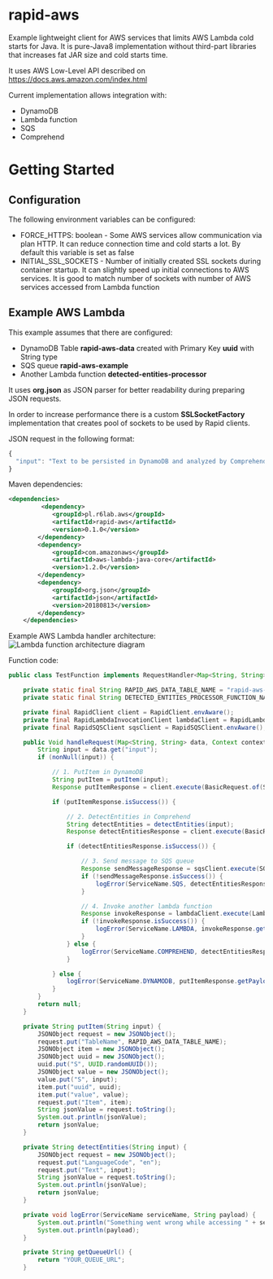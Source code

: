 # rapid-aws
Example lightweight client for AWS services that limits AWS Lambda cold starts for Java. It is pure-Java8 implementation without third-part libraries that increases fat JAR size and cold starts time.

It uses AWS Low-Level API described on https://docs.aws.amazon.com/index.html

Current implementation allows integration with:
* DynamoDB
* Lambda function
* SQS
* Comprehend

# Getting Started

## Configuration

The following environment variables can be configured:
* FORCE_HTTPS: boolean - Some AWS services allow communication via plan HTTP. It can reduce connection time and cold starts a lot. By default this variable is set as false
* INITIAL_SSL_SOCKETS - Number of initially created SSL sockets during container startup. It can slightly speed up initial connections to AWS services. It is good to match number of sockets with number of AWS services accessed from Lambda function 

## Example AWS Lambda

This example assumes that there are configured:
* DynamoDB Table **rapid-aws-data** created with Primary Key **uuid** with String type
* SQS queue **rapid-aws-example**
* Another Lambda function **detected-entities-processor**

It uses **org.json** as JSON parser for better readability during preparing JSON requests.

In order to increase performance there is a custom **SSLSocketFactory** implementation that creates pool of sockets to be used by Rapid clients.

JSON request in the following format:
```javascript
{
  "input": "Text to be persisted in DynamoDB and analyzed by Comprehend"
}
```

Maven dependencies:
```xml
<dependencies>
         <dependency>
            <groupId>pl.r6lab.aws</groupId>
            <artifactId>rapid-aws</artifactId>
            <version>0.1.0</version>
        </dependency>
        <dependency>
            <groupId>com.amazonaws</groupId>
            <artifactId>aws-lambda-java-core</artifactId>
            <version>1.2.0</version>
        </dependency>
        <dependency>
            <groupId>org.json</groupId>
            <artifactId>json</artifactId>
            <version>20180813</version>
        </dependency>
    </dependencies>
```

Example AWS Lambda handler architecture:
![Lambda function architecture diagram](http://saltbae.s3-website-eu-west-1.amazonaws.com/rapid-aws-diagram.png)

Function code:
```java
public class TestFunction implements RequestHandler<Map<String, String>, Void> {

    private static final String RAPID_AWS_DATA_TABLE_NAME = "rapid-aws-data";
    private static final String DETECTED_ENTITIES_PROCESSOR_FUNCTION_NAME = "detected-entities-processor";

    private final RapidClient client = RapidClient.envAware();
    private final RapidLambdaInvocationClient lambdaClient = RapidLambdaInvocationClient.envAware();
    private final RapidSQSClient sqsClient = RapidSQSClient.envAware();

    public Void handleRequest(Map<String, String> data, Context context) {
        String input = data.get("input");
        if (nonNull(input)) {

            // 1. PutItem in DynamoDB
            String putItem = putItem(input);
            Response putItemResponse = client.execute(BasicRequest.of(ServiceName.DYNAMODB, "PutItem", HttpMethod.POST, putItem));

            if (putItemResponse.isSuccess()) {

                // 2. DetectEntities in Comprehend
                String detectEntities = detectEntities(input);
                Response detectEntitiesResponse = client.execute(BasicRequest.of(ServiceName.COMPREHEND, "DetectEntities", HttpMethod.POST, detectEntities));

                if (detectEntitiesResponse.isSuccess()) {

                    // 3. Send message to SQS queue
                    Response sendMessageResponse = sqsClient.execute(SQSRequest.of("SendMessage", detectEntitiesResponse.getPayload(), new HashMap<>(), getQueueUrl(), HttpMethod.POST));
                    if (!sendMessageResponse.isSuccess()) {
                        logError(ServiceName.SQS, detectEntitiesResponse.getPayload());
                    }

                    // 4. Invoke another lambda function
                    Response invokeResponse = lambdaClient.execute(LambdaInvokeRequest.of(DETECTED_ENTITIES_PROCESSOR_FUNCTION_NAME, detectEntitiesResponse.getPayload(), HttpMethod.POST));
                    if (!invokeResponse.isSuccess()) {
                        logError(ServiceName.LAMBDA, invokeResponse.getPayload());
                    }
                } else {
                    logError(ServiceName.COMPREHEND, detectEntitiesResponse.getPayload());
                }

            } else {
                logError(ServiceName.DYNAMODB, putItemResponse.getPayload());
            }
        }
        return null;
    }

    private String putItem(String input) {
        JSONObject request = new JSONObject();
        request.put("TableName", RAPID_AWS_DATA_TABLE_NAME);
        JSONObject item = new JSONObject();
        JSONObject uuid = new JSONObject();
        uuid.put("S", UUID.randomUUID());
        JSONObject value = new JSONObject();
        value.put("S", input);
        item.put("uuid", uuid);
        item.put("value", value);
        request.put("Item", item);
        String jsonValue = request.toString();
        System.out.println(jsonValue);
        return jsonValue;
    }

    private String detectEntities(String input) {
        JSONObject request = new JSONObject();
        request.put("LanguageCode", "en");
        request.put("Text", input);
        String jsonValue = request.toString();
        System.out.println(jsonValue);
        return jsonValue;
    }

    private void logError(ServiceName serviceName, String payload) {
        System.out.println("Something went wrong while accessing " + serviceName.getName());
        System.out.println(payload);
    }

    private String getQueueUrl() {
        return "YOUR_QUEUE_URL";
    }
```
